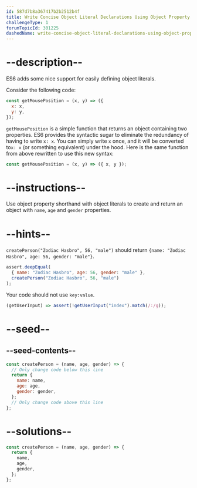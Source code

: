 ```yaml
---
id: 587d7b8a367417b2b2512b4f
title: Write Concise Object Literal Declarations Using Object Property Shorthand
challengeType: 1
forumTopicId: 301225
dashedName: write-concise-object-literal-declarations-using-object-property-shorthand
---
```


# --description--

ES6 adds some nice support for easily defining object literals.

Consider the following code:

```js
const getMousePosition = (x, y) => ({
  x: x,
  y: y,
});
```

`getMousePosition` is a simple function that returns an object containing two properties. ES6 provides the syntactic sugar to eliminate the redundancy of having to write `x: x`. You can simply write `x` once, and it will be converted to`x: x` (or something equivalent) under the hood. Here is the same function from above rewritten to use this new syntax:

```js
const getMousePosition = (x, y) => ({ x, y });
```

# --instructions--

Use object property shorthand with object literals to create and return an object with `name`, `age` and `gender` properties.

# --hints--

`createPerson("Zodiac Hasbro", 56, "male")` should return `{name: "Zodiac Hasbro", age: 56, gender: "male"}`.

```js
assert.deepEqual(
  { name: "Zodiac Hasbro", age: 56, gender: "male" },
  createPerson("Zodiac Hasbro", 56, "male")
);
```

Your code should not use `key:value`.

```js
(getUserInput) => assert(!getUserInput("index").match(/:/g));
```

# --seed--

## --seed-contents--

```js
const createPerson = (name, age, gender) => {
  // Only change code below this line
  return {
    name: name,
    age: age,
    gender: gender,
  };
  // Only change code above this line
};
```

# --solutions--

```js
const createPerson = (name, age, gender) => {
  return {
    name,
    age,
    gender,
  };
};
```
